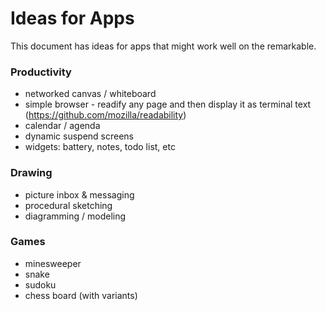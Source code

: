 # Ideas for Apps

This document has ideas for apps that might work well on the remarkable. 

### Productivity

* networked canvas / whiteboard
* simple browser - readify any page and then display it as terminal text (https://github.com/mozilla/readability)
* calendar / agenda
* dynamic suspend screens
* widgets: battery, notes, todo list, etc

### Drawing

* picture inbox & messaging
* procedural sketching
* diagramming / modeling


### Games

* minesweeper
* snake
* sudoku
* chess board (with variants)
